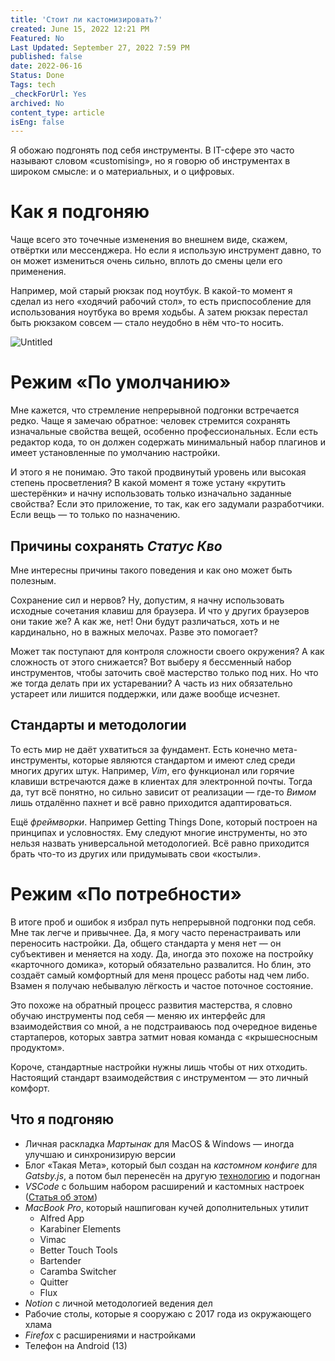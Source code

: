 ```yaml
---
title: 'Стоит ли кастомизировать?'
created: June 15, 2022 12:21 PM
Featured: No
Last Updated: September 27, 2022 7:59 PM
published: false
date: 2022-06-16
Status: Done
Tags: tech
_checkForUrl: Yes
archived: No
content_type: article
isEng: false
---
```


Я обожаю подгонять под себя инструменты. В IT-сфере это часто называют словом «customising», но я говорю об инструментах в широком смысле: и о материальных, и о цифровых.

# Как я подгоняю

Чаще всего это точечные изменения во внешнем виде, скажем, отвёртки или мессенджера. Но если я использую инструмент давно, то он может измениться очень сильно, вплоть до смены цели его применения.

Например, мой старый рюкзак под ноутбук. В какой-то момент я сделал из него «ходячий рабочий стол», то есть приспособление для использования ноутбука во время ходьбы. А затем рюкзак перестал быть рюкзаком совсем — стало неудобно в нём что-то носить.

![Untitled](To%20customize%20or%20not%20to%20customize/Untitled.png)

# Режим «По умолчанию»

Мне кажется, что стремление непрерывной подгонки встречается редко. Чаще я замечаю обратное: человек стремится сохранять изначальные свойства вещей, особенно профессиональных. Если есть редактор кода, то он должен содержать минимальный набор плагинов и имеет установленные по умолчанию настройки.

И этого я не понимаю. Это такой продвинутый уровень или высокая степень просветления? В какой момент я тоже устану «крутить шестерёнки» и начну использовать только изначально заданные свойства? Если это приложение, то так, как его задумали разработчики. Если вещь — то только по назначению.

## Причины сохранять *Статус Кво*

Мне интересны причины такого поведения и как оно может быть полезным.

Сохранение сил и нервов? Ну, допустим,  я начну использовать исходные сочетания клавиш для браузера. И что у других браузеров они такие же? А как же, нет! Они будут различаться, хоть и не кардинально, но в важных мелочах. Разве это помогает?

Может так поступают для контроля сложности своего окружения? А как сложность от этого снижается? Вот выберу я бессменный набор инструментов, чтобы заточить своё мастерство только под них. Но что же тогда делать при их устаревании? А часть из них обязательно устареет или лишится поддержки, или даже вообще исчезнет.

## Стандарты и методологии

То есть мир не даёт ухватиться за фундамент. Есть конечно мета-инструменты, которые являются стандартом и имеют след среди многих других штук. Например, *Vim*, его функционал или горячие клавиши встречаются даже в клиентах для электронной почты. Тогда да, тут всё понятно, но сильно зависит от реализации — где-то *Вимом* лишь отдалённо пахнет и всё равно приходится адаптироваться.

Ещё *фреймворки*. Например Getting Things Done, который построен на принципах и условностях. Ему следуют многие инструменты, но это нельзя назвать универсальной методологией. Всё равно приходится брать что-то из других или придумывать свои «костыли».

# Режим «По потребности»

В итоге проб и ошибок я избрал путь непрерывной подгонки под себя. Мне так легче и привычнее. Да, я могу часто перенастраивать или переносить настройки. Да, общего стандарта у меня нет — он субъективен и меняется на ходу. Да, иногда это похоже на постройку «карточного домика», который обязательно развалится. Но блин, это создаёт самый комфортный для меня процесс работы над чем либо. Взамен я получаю небывалую лёгкость и частое поточное состояние.

Это похоже на обратный процесс развития мастерства, я словно обучаю инструменты под себя — меняю их интерфейс для взаимодействия со мной, а не подстраиваюсь под очередное виденье стартаперов, которых завтра затмит новая команда с «крышесносным продуктом».

Короче, стандартные настройки нужны лишь чтобы от них отходить. Настоящий стандарт взаимодействия с инструментом — это личный комфорт.

## Что я подгоняю

- Личная раскладка *Мартынак* для MacOS & Windows — иногда улучшаю и синхронизирую версии
- Блог «Такая Мета», который был создан на *кастомном конфиге* для *Gatsby.js*, а потом был перенесён на другую [технологию](https://github.com/transitive-bullshit/nextjs-notion-starter-kit) и подогнан
- *VSCode* с большим набором расширений и кастомных настроек ([Статья об этом](https://someta.site/how-to-vscode))
- *MacBook Pro*, который нашпигован кучей дополнительных утилит
    - Alfred App
    - Karabiner Elements
    - Vimac
    - Better Touch Tools
    - Bartender
    - Caramba Switcher
    - Quitter
    - Flux
- *Notion* с личной методологией вeдения дел
- Рабочие столы, которые я сооружаю с 2017 года из окружающего хлама
- *Firefox* с расширениями и настройками
- Телефон на Android (13)